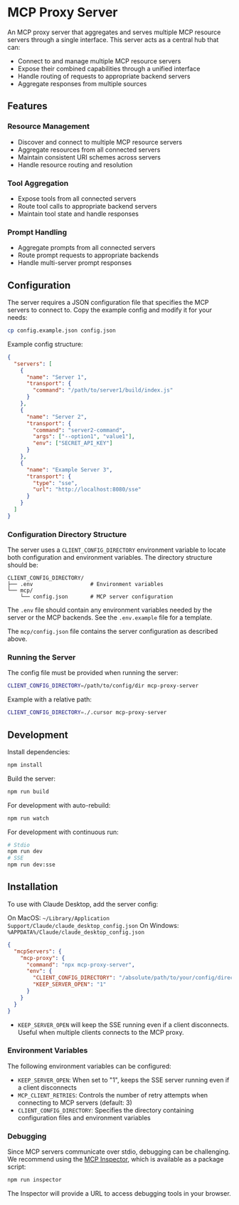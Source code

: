 # MCP Proxy Server

An MCP proxy server that aggregates and serves multiple MCP resource servers through a single interface. This server acts as a central hub that can:

- Connect to and manage multiple MCP resource servers
- Expose their combined capabilities through a unified interface
- Handle routing of requests to appropriate backend servers
- Aggregate responses from multiple sources

## Features

### Resource Management
- Discover and connect to multiple MCP resource servers
- Aggregate resources from all connected servers
- Maintain consistent URI schemes across servers
- Handle resource routing and resolution

### Tool Aggregation
- Expose tools from all connected servers
- Route tool calls to appropriate backend servers
- Maintain tool state and handle responses

### Prompt Handling
- Aggregate prompts from all connected servers
- Route prompt requests to appropriate backends
- Handle multi-server prompt responses

## Configuration

The server requires a JSON configuration file that specifies the MCP servers to connect to. Copy the example config and modify it for your needs:

```bash
cp config.example.json config.json
```

Example config structure:
```json
{
  "servers": [
    {
      "name": "Server 1",
      "transport": {
        "command": "/path/to/server1/build/index.js"
      }
    },
    {
      "name": "Server 2",
      "transport": {
        "command": "server2-command",
        "args": ["--option1", "value1"],
        "env": ["SECRET_API_KEY"]
      }
    },
    {
      "name": "Example Server 3",
      "transport": {
        "type": "sse",
        "url": "http://localhost:8080/sse"
      }
    }
  ]
}
```

### Configuration Directory Structure

The server uses a `CLIENT_CONFIG_DIRECTORY` environment variable to locate both configuration and environment variables. The directory structure should be:

```
CLIENT_CONFIG_DIRECTORY/
├── .env                  # Environment variables
└── mcp/
    └── config.json       # MCP server configuration
```

The `.env` file should contain any environment variables needed by the server or the MCP backends. See the `.env.example` file for a template.

The `mcp/config.json` file contains the server configuration as described above.

### Running the Server

The config file must be provided when running the server:
```bash
CLIENT_CONFIG_DIRECTORY=/path/to/config/dir mcp-proxy-server
```

Example with a relative path:
```bash
CLIENT_CONFIG_DIRECTORY=./.cursor mcp-proxy-server
```

## Development

Install dependencies:
```bash
npm install
```

Build the server:
```bash
npm run build
```

For development with auto-rebuild:
```bash
npm run watch
```

For development with continuous run:
```bash
# Stdio
npm run dev
# SSE
npm run dev:sse
```

## Installation

To use with Claude Desktop, add the server config:

On MacOS: `~/Library/Application Support/Claude/claude_desktop_config.json`
On Windows: `%APPDATA%/Claude/claude_desktop_config.json`

```json
{
  "mcpServers": {
    "mcp-proxy": {
      "command": "npx mcp-proxy-server",
      "env": {
        "CLIENT_CONFIG_DIRECTORY": "/absolute/path/to/your/config/directory",
        "KEEP_SERVER_OPEN": "1"
      }
    }
  }
}
```

- `KEEP_SERVER_OPEN` will keep the SSE running even if a client disconnects. Useful when multiple clients connects to the MCP proxy.

### Environment Variables

The following environment variables can be configured:

- `KEEP_SERVER_OPEN`: When set to "1", keeps the SSE server running even if a client disconnects
- `MCP_CLIENT_RETRIES`: Controls the number of retry attempts when connecting to MCP servers (default: 3)
- `CLIENT_CONFIG_DIRECTORY`: Specifies the directory containing configuration files and environment variables

### Debugging

Since MCP servers communicate over stdio, debugging can be challenging. We recommend using the [MCP Inspector](https://github.com/modelcontextprotocol/inspector), which is available as a package script:

```bash
npm run inspector
```

The Inspector will provide a URL to access debugging tools in your browser.
